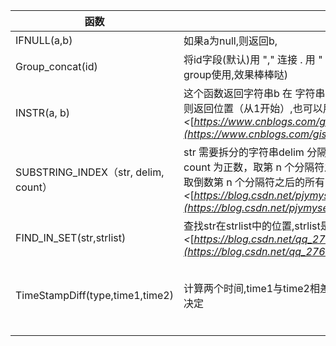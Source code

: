 | 函数                                 | 解释                                                         | 例子                                                         |
| ------------------------------------ | ------------------------------------------------------------ | ------------------------------------------------------------ |
| IFNULL(a,b)                          | 如果a为null,则返回b,                                         | IFNULL(age,34)                                               |
| Group_concat(id)                     | 将id字段(默认)用 "," 连接 . 用 " SEPARATOR  "可指定连接符号.  (配合group使用,效果棒棒哒) | SELECT GROUP_CONCAT( CAST(ccrt.RELEASE_AMT AS char) SEPARATOR '、')    FROM ccrt |
| INSTR(a, b)                          | 这个函数返回字符串b 在 字符串a中的位置, 没有找到字符串返回0，否则返回位置（从1开始）,也可以用来作为是否存在的条件 *来自* *<*[*https://www.cnblogs.com/gisblogs/p/4011575.html*](https://www.cnblogs.com/gisblogs/p/4011575.html)*>* | SELECT     * FROM  jbp_org_info  WHERE  INSTR( CONCAT( ',' , id , ',' ), ORG_LINK) |
| SUBSTRING_INDEX（str, delim, count） | str    需要拆分的字符串delim    分隔符，通过某字符进行拆分count    当 count 为正数，取第 n 个分隔符之前的所有字符； 当 count 为负数，取倒数第 n 个分隔符之后的所有字符。  *来自* *<*[*https://blog.csdn.net/pjymyself/article/details/81668157*](https://blog.csdn.net/pjymyself/article/details/81668157)*>* | SUBSTRING_INDEX('7654,7698,7782,7788', ',' ,2)               |
| FIND_IN_SET(str,strlist)             | 查找str在strlist中的位置,strlist是由","分割的字符串.*来自* *<*[*https://blog.csdn.net/qq_27682041/article/details/73647706*](https://blog.csdn.net/qq_27682041/article/details/73647706)*>* |                                                              |
| TimeStampDiff(type,time1,time2)      | 计算两个时间,time1与time2相差多少(time1-time2),单位由type字段决定 | TimeStampDiff(SECOND,o.IN_TIME,IFNULL(o.OUT_TIME,SYSDATE()))**type有以下选择:**FRAC_SECOND。表示间隔是毫秒SECOND。秒MINUTE。分钟HOUR。小时DAY。天WEEK。星期MONTH。月QUARTER。季度YEAR。年*来自* *<*[*https://www.cnblogs.com/zhoucx66/p/5629984.html*](https://www.cnblogs.com/zhoucx66/p/5629984.html)*>* |
|                                      |                                                              |                                                              |